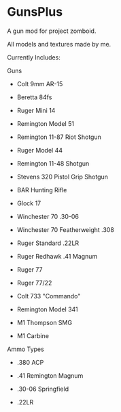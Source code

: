 # GunsPlus
A gun mod for project zomboid.

All models and textures made by me.

Currently Includes:

  Guns
 
  - Colt 9mm AR-15
  
  - Beretta 84fs
  
  - Ruger Mini 14
  
  - Remington Model 51
  
  - Remington 11-87 Riot Shotgun
  
  - Ruger Model 44
  
  - Remington 11-48 Shotgun
  
  - Stevens 320 Pistol Grip Shotgun
  
  - BAR Hunting Rifle
  
  - Glock 17
  
  - Winchester 70 .30-06
  
  - Winchester 70 Featherweight .308
  
  - Ruger Standard .22LR
  
  - Ruger Redhawk .41 Magnum

  - Ruger 77

  - Ruger 77/22

  - Colt 733 "Commando"
  
  - Remington Model 341

  - M1 Thompson SMG

  - M1 Carbine
  
  Ammo Types
  
  - .380 ACP
  
  - .41 Remington Magnum
  
  - .30-06 Springfield
  
  - .22LR
